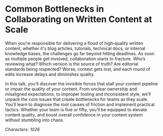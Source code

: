 # Common Bottlenecks in Collaborating on Written Content at Scale

When you’re responsible for delivering a flood of high‑quality written content, whether it's blog articles, tutorials, technical docs, or internal knowledge bases, the challenges go far beyond hitting deadlines. As soon as multiple people get involved, collaboration starts to fracture. Who’s reviewing what? Which version is the source of truth? Are editorial standards being respected? Worse, context gets lost, and each round of edits increase delays and diminishes quality.

In this talk, you’ll discover the invisible forces that stall your content pipeline or impair the quality of your content. From unclear ownership and misaligned expectations, to improper tooling and inconsistent style, we’ll unpack the core issues that create bottlenecks for teams as they scale. You’ll learn to diagnose the root causes of friction and implement practical tactics. Whether your team is five or fifty, you’ll be equipped to elevate content quality, and boost overall confidence in your content system without stumbling into chaos.

_Characters: 1026_
